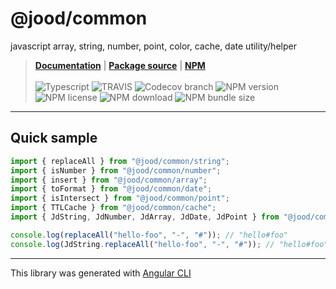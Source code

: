 # @jood/common

javascript array, string, number, point, color, cache, date utility/helper

> __[Documentation](https://molgga.github.io/jood-common)__
| __[Package source](https://github.com/molgga/jood-common/tree/master/projects/packages)__
| __[NPM](https://www.npmjs.com/package/@jood/common)__
\
\
![Typescript](https://img.shields.io/static/v1.svg?label=&style=flat-square&logoColor=white&color=3178c6&logo=typescript&message=Typescript)
![TRAVIS](https://travis-ci.org/molgga/jood-common.svg?branch=master)
![Codecov branch](https://img.shields.io/codecov/c/github/molgga/jood-common/master)
![NPM version](https://img.shields.io/npm/v/@jood/common.svg)
![NPM license](https://img.shields.io/npm/l/@jood/common)
![NPM download](https://img.shields.io/npm/dt/@jood/common)
![NPM bundle size](https://img.shields.io/bundlephobia/min/@jood/common)

---

## Quick sample

```typescript
import { replaceAll } from "@jood/common/string";
import { isNumber } from "@jood/common/number";
import { insert } from "@jood/common/array";
import { toFormat } from "@jood/common/date";
import { isIntersect } from "@jood/common/point";
import { TTLCache } from "@jood/common/cache";
import { JdString, JdNumber, JdArray, JdDate, JdPoint } from "@jood/common";

console.log(replaceAll("hello-foo", "-", "#")); // "hello#foo"
console.log(JdString.replaceAll("hello-foo", "-", "#")); // "hello#foo"
```

---

This library was generated with [Angular CLI](https://github.com/angular/angular-cli)